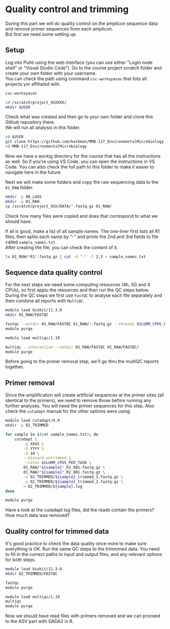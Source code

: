 # Quality control and trimming

During this part we will do quality control on the amplicon sequence data and remove primer sequences from each amplicon.  
But first we need some setting up.  

## Setup

Log into Puhti using the web interface (you can use either "Login node shell" or "Visual Studio Code"). Go to the course project scratch folder and create your own folder with your username.  
You can check the path using command `csc-workspaces` that lists all projects yor affiliated with.  

```bash
csc-workspaces

cd /scratch/project_XXXXXX/
mkdir $USER
```

Check what was created and then go to your own folder and clone this Github repository there.  
We will run all analysis in this folder.  

```bash 
cd $USER
git clone https://github.com/karkman/MMB-117_EnvironmentalMicrobiology.git
cd MMB-117_EnvironmentalMicrobiology
```

Now we have a workig directory for the course that has all the instructions as well. So if you're using VS Code, you can open the instructions in VS Code. You can also check the full path to this folder to make it easier to navigate here in the future.  

Next we will make some folders and copy the raw sequencing data to the `01_RAW` folder.  

```bash
mkdir -p 00_LOGS
mkdir -p 01_RAW
cp /scratch/project_XXX/DATA/*.fastq.gz 01_RAW/
```

Check how many files were copied and does that correspond to what we should have.  

If all is good, make a list of all sample names. The one-liner first lists all R1 files, then splits each name by "-" and prints the 2nd and 3rd fields to file called `sample_names.txt`.  
After creating the file, you can check the content of it.  

```bash
ls 01_RAW/*R1*.fastq.gz | cut -d "-" -f 2,3 > sample_names.txt
```

## Sequence data quality control

For the next steps we need some computing resources (4h, 5G and 4 CPUs), so first applu the resources and then run the QC steps below.  
During the QC steps we first use `FastQC` to analyse each file separately and then combine all reports with `MultiQC`.  

```bash
module load biokit/11.3.0
mkdir 01_RAW/FASTQC

fastqc --outdir 01_RAW/FASTQC 01_RAW/*.fastq.gz --threads $SLURM_CPUS_PER_TASK
module purge

module load multiqc/1.19

multiqc --interactive --outdir 01_RAW/FASTQC 01_RAW/FASTQC/
module purge
```

Before going to the primer removal step, we'll go thru the multiQC reports together.  

## Primer removal

Since the amplification will create artificial sequences at the primer sites (all identical to the primers), we need to remove those before running any further analyses. You will need the primer sequences for this step. Also check the `cutadapt` manual for the other options were using.  

```bash
module load cutadapt/4.9
mkdir -p 02_TRIMMED

for sample in $(cat sample_names.txt); do 
    cutadapt \
        -g XXXX \
        -G YYYY \
        -O 10 \
        --discard-untrimmed \
        --cores $SLURM_CPUS_PER_TASK \
        01_RAW/*${sample}*_R1_001.fastq.gz \
        01_RAW/*${sample}*_R2_001.fastq.gz \
        -o 02_TRIMMED/${sample}_trimmed_1.fastq.gz \
        -p 02_TRIMMED/${sample}_trimmed_2.fastq.gz \
        > 02_TRIMMED/${sample}.log
done

module purge
```

Have a look at the cutadapt log files, did the reads contain the primers? How much data was removed?  

## Quality control for trimmed data

It's good practice to check the data quality once more to make sure everything is OK. Run the same QC steps to the trimmmed data. You need to fill in the correct paths to input and output files, and any relevant options for both steps.  

```bash
module load biokit/11.3.0
mkdir 02_TRIMMED/FASTQC

fastqc 
module purge

module load multiqc/1.19
multiqc
module purge
```

Now we should have read files with primers removed and we can proceed to the ASV part with DADA2 in R.
